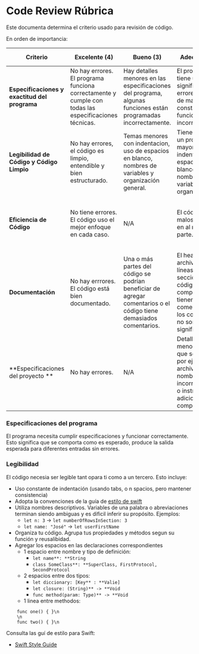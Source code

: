 # Code Review Rúbrica

Este documenta determina el criterio usado para revisión de código.

En orden de importancia:

| Criterio | Excelente (4) | Bueno (3) | Adecuado (2) | En desarrollo (1) |
|---|---|---|---|---|
| **Especificaciones y exactitud del programa** | No hay errores. El programa funciona correctamente y cumple con todas las especificaciones técnicas. | Hay detalles menores en las especificaciones del programa, algunas funciones están programadas incorrectamente. | El programa tiene un número significativo de errores y exhibe de manera constante un funcionamiento incorrecto. | El programa solo funciona correctamente en pocos casos. |
| **Legibilidad de Código y Código Limpio** | No hay errores, el código es limpio, entendible y bien estructurado. | Temas menores con indentacion, uso de espacios en blanco, nombres de variables y organización general. | Tiene al menos un problema mayor con indentanción, espacios en blanco, nombres de variables y/o organización. | Tiene problemas mayores con al menos 3 de las cuatro subcategorías de legibilidad y código limpio. |
| **Eficiencia de Código** | No tiene errores. El código uso el mejor enfoque en cada caso. | N/A | El código usa malos enfoques en al menos una parte. | Muchas funciones del código se pudieron hacer de forma más rápida y sencilla. |
| **Documentación** | No hay errrores. El código está bien documentado. | Una o más partes del código se podrían beneficiar de agregar comentarios o el código tiene demasiados comentarios. | El header del archivo no está, líneas o secciones de código son complicadas, no tienen comentarios o los comentarios no son significativos. | No cuenta con ningún tipo de comentario |
| **Especificaciones del proyecto ** | No hay errores. | N/A | Detalles menores en lo que se asignó, por ejemplo, archivos nombrados incorrectamente o instrucciones adicionales no comprendidas. | Detalles significativos en lo que se asignó, instrucciones adicionales ignoradas o completamente mal entendidas. | 

### Especificaciones del programa

El programa necesita cumplir especificaciones y funcionar correctamente. Esto significa que se comporta como es esperado, produce la salida esperada para diferentes entradas sin errores.

### Legibilidad


El código necesia ser legible tant opara ti como a un tercero. Esto incluye:
* Uso constante de indentación (usando tabs, o n spacios, pero mantener consistencia)
* Adopta la convenciones de la guía de [estilo de swift](https://google.github.io/swift/)
* Utiliza nombres descriptivos. Variables de una palabra o abreviaciones terminan siendo ambiguas y es dificil inferir su propósito. Ejemplos:
    - `let n: 3` -> `let numberOfRowsInSection: 3`
    - `let name: "José"` -> `let userFirstName`
* Organiza tu código. Agrupa tus propiedades y métodos segun su función y reusalibidad.
* Agregar los espacios en las declaraciones correspondientes
    * 1 espacio entre nombre y tipo de definición:
        - `let name**: **String`
        - `class SomeClass**: **SuperClass, FirstProtocol, SecondProtocol`
    * 2 espacios entre dos tipos:
        - `let diccionary: [Key** : **Valie]`
        - `let closure: (String)** -> **Void`
        - `func method(param: Type)** -> **Void`
    * 1 linea entre methodos:

```   
    func one() { }\n
    \n
    func two() { }\n
```


Consulta las guí de estilo para Swift:
- [Swift Style Guide](https://google.github.io/swift/)
